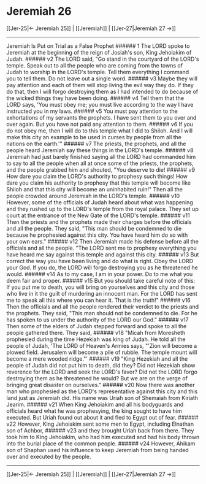 # Jeremiah 26

[[Jer-25|← Jeremiah 25]] | [[Jeremiah]] | [[Jer-27|Jeremiah 27 →]]
***

Jeremiah Is Put on Trial as a False Prophet ###### 1 The LORD spoke to Jeremiah at the beginning of the reign of Josiah's son, King Jehoiakim of Judah. ###### v2 The LORD said, "Go stand in the courtyard of the LORD's temple. Speak out to all the people who are coming from the towns of Judah to worship in the LORD's temple. Tell them everything I command you to tell them. Do not leave out a single word. ###### v3 Maybe they will pay attention and each of them will stop living the evil way they do. If they do that, then I will forgo destroying them as I had intended to do because of the wicked things they have been doing. ###### v4 Tell them that the LORD says, 'You must obey me; you must live according to the way I have instructed you in my laws. ###### v5 You must pay attention to the exhortations of my servants the prophets. I have sent them to you over and over again. But you have not paid any attention to them. ###### v6 If you do not obey me, then I will do to this temple what I did to Shiloh. And I will make this city an example to be used in curses by people from all the nations on the earth.'" ###### v7 The priests, the prophets, and all the people heard Jeremiah say these things in the LORD's temple. ###### v8 Jeremiah had just barely finished saying all the LORD had commanded him to say to all the people when all at once some of the priests, the prophets, and the people grabbed him and shouted, "You deserve to die! ###### v9 How dare you claim the LORD's authority to prophesy such things! How dare you claim his authority to prophesy that this temple will become like Shiloh and that this city will become an uninhabited ruin!" Then all the people crowded around Jeremiah in the LORD's temple. ###### v10 However, some of the officials of Judah heard about what was happening and they rushed up to the LORD's temple from the royal palace. They set up court at the entrance of the New Gate of the LORD's temple. ###### v11 Then the priests and the prophets made their charges before the officials and all the people. They said, "This man should be condemned to die because he prophesied against this city. You have heard him do so with your own ears." ###### v12 Then Jeremiah made his defense before all the officials and all the people. "The LORD sent me to prophesy everything you have heard me say against this temple and against this city. ###### v13 But correct the way you have been living and do what is right. Obey the LORD your God. If you do, the LORD will forgo destroying you as he threatened he would. ###### v14 As to my case, I am in your power. Do to me what you deem fair and proper. ###### v15 But you should take careful note of this: If you put me to death, you will bring on yourselves and this city and those who live in it the guilt of murdering an innocent man. For the LORD has sent me to speak all this where you can hear it. That is the truth!" ###### v16 Then the officials and all the people rendered their verdict to the priests and the prophets. They said, "This man should not be condemned to die. For he has spoken to us under the authority of the LORD our God." ###### v17 Then some of the elders of Judah stepped forward and spoke to all the people gathered there. They said, ###### v18 "Micah from Moresheth prophesied during the time Hezekiah was king of Judah. He told all the people of Judah, 'The LORD of Heaven's Armies says, "'Zion will become a plowed field. Jerusalem will become a pile of rubble. The temple mount will become a mere wooded ridge."' ###### v19 "King Hezekiah and all the people of Judah did not put him to death, did they? Did not Hezekiah show reverence for the LORD and seek the LORD's favor? Did not the LORD forgo destroying them as he threatened he would? But we are on the verge of bringing great disaster on ourselves." ###### v20 Now there was another man who prophesied as the LORD's representative against this city and this land just as Jeremiah did. His name was Uriah son of Shemaiah from Kiriath Jearim. ###### v21 When King Jehoiakim and all his bodyguards and officials heard what he was prophesying, the king sought to have him executed. But Uriah found out about it and fled to Egypt out of fear. ###### v22 However, King Jehoiakim sent some men to Egypt, including Elnathan son of Achbor, ###### v23 and they brought Uriah back from there. They took him to King Jehoiakim, who had him executed and had his body thrown into the burial place of the common people. ###### v24 However, Ahikam son of Shaphan used his influence to keep Jeremiah from being handed over and executed by the people.

***
[[Jer-25|← Jeremiah 25]] | [[Jeremiah]] | [[Jer-27|Jeremiah 27 →]]
